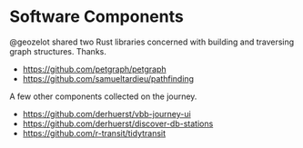 # Software Components

@geozelot shared two Rust libraries concerned with building and traversing
graph structures. Thanks.

- https://github.com/petgraph/petgraph
- https://github.com/samueltardieu/pathfinding

A few other components collected on the journey.

- https://github.com/derhuerst/vbb-journey-ui
- https://github.com/derhuerst/discover-db-stations
- https://github.com/r-transit/tidytransit
